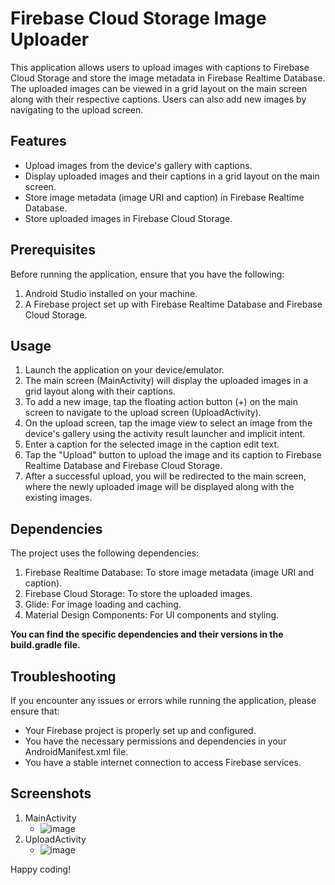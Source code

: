 # Firebase Cloud Storage Image Uploader

This application allows users to upload images with captions to Firebase Cloud Storage and store the image metadata in Firebase Realtime Database. The uploaded images can be viewed in a grid layout on the main screen along with their respective captions. Users can also add new images by navigating to the upload screen.

## Features
* Upload images from the device's gallery with captions.
* Display uploaded images and their captions in a grid layout on the main screen.
* Store image metadata (image URI and caption) in Firebase Realtime Database.
* Store uploaded images in Firebase Cloud Storage.

## Prerequisites
Before running the application, ensure that you have the following:
1. Android Studio installed on your machine.
2. A Firebase project set up with Firebase Realtime Database and Firebase Cloud Storage.

## Usage
1. Launch the application on your device/emulator.
2. The main screen (MainActivity) will display the uploaded images in a grid layout along with their captions.
3. To add a new image, tap the floating action button (+) on the main screen to navigate to the upload screen (UploadActivity).
4. On the upload screen, tap the image view to select an image from the device's gallery using the activity result launcher and implicit intent.
5. Enter a caption for the selected image in the caption edit text.
6. Tap the "Upload" button to upload the image and its caption to Firebase Realtime Database and Firebase Cloud Storage.
7. After a successful upload, you will be redirected to the main screen, where the newly uploaded image will be displayed along with the existing images.

## Dependencies
The project uses the following dependencies:
1. Firebase Realtime Database: To store image metadata (image URI and caption).
2. Firebase Cloud Storage: To store the uploaded images.
3. Glide: For image loading and caching.
4. Material Design Components: For UI components and styling.

**You can find the specific dependencies and their versions in the build.gradle file.**

## Troubleshooting
If you encounter any issues or errors while running the application, please ensure that:

* Your Firebase project is properly set up and configured.
* You have the necessary permissions and dependencies in your AndroidManifest.xml file.
* You have a stable internet connection to access Firebase services.

## Screenshots
1. MainActivity
   * ![image](https://github.com/SaraSAli/FirebaseCloudStorage/assets/17590461/5fda1940-f01b-4d55-9fb2-31869f3648fd)
2. UploadActivity
   * ![image](https://github.com/SaraSAli/FirebaseCloudStorage/assets/17590461/7cd65086-69ad-452f-805f-71f2bfe68311)

Happy coding!
